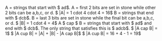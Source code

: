 A = strings that start with $ ad$. 
A = first 2 bits are set in stone while other 2 bits can be a,b,c, or d. 
$ |A| = 1 cdot 4 cdot 4 = 16$
B = strings that end with $ dcb$.
B = last 3 bits are set in stone while the final bit can be a,b,c, or d.
$ |B| = 1 cdot 4 = 4$
A $ cap $ B = strings that start with $ ad$ and end with $ dcb$. 
The only string that satisfies this is $ adcb$.
$ |A cap B| = 1$
$ |A cup B| = |A| + |B| - |A cap B|$
$ |A cup B| = 16 + 4 - 1 = 19$
